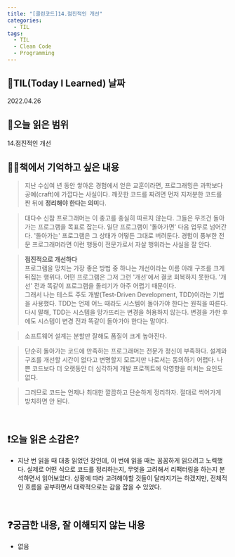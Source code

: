 ```yaml
---
title: "[클린코드]14.점진적인 개선"
categories:
  - TIL
tags:
  - TIL
  - Clean Code
  - Programming
---
```


## 📆TIL(Today I Learned) 날짜

2022.04.26

## 📑오늘 읽은 범위

14.점진적인 개선

## ✍🏻책에서 기억하고 싶은 내용

> 지난 수십여 년 동안 쌓아온 경험에서 얻은 교훈이라면, 프로그래밍은 과학보다 공예(craft)에 가깝다는 사실이다. 깨끗한 코드를 짜려면 먼저 지저분한 코드를 짠 뒤에 **정리해야 한다는 의미**다.

> 대다수 신참 프로그래머는 이 충고를 충실히 따르지 않는다. 그들은 무조건 돌아가는 프로그램을 목표로 잡는다. 일단 프로그램이 '돌아가면' 다음 업무로 넘어간다. '돌아가는' 프로그램은 그 상태가 어떻든 그대로 버려둔다. 경험이 풍부한 전문 프로그래머라면 이런 행동이 전문가로서 자살 행위라는 사실을 잘 안다.

> **점진적으로 개선하다**  
> 프로그램을 망치는 가장 좋은 방법 중 하나는 개선이라는 이름 아래 구조를 크게 뒤집는 행위다. 어떤 프로그램은 그저 그런 '개선'에서 결코 회복하지 못한다. '개선' 전과 똑같이 프로그램을 돌리기가 아주 어렵기 때문이다.  
> 그래서 나는 테스트 주도 개발(Test-Driven Development, TDD)이라는 기법을 사용했다. TDD는 언제 어느 때라도 시스템이 돌아가야 한다는 원칙을 따른다. 다시 말해, TDD는 시스템을 망가뜨리는 변경을 허용하지 않는다. 변경을 가한 후에도 시스템이 변경 전과 똑같이 돌아가야 한다는 말이다.

> 소프트웨어 설계는 분할만 잘해도 품질이 크게 높아진다.

> 단순히 돌아가는 코드에 만족하는 프로그래머는 전문가 정신이 부족하다. 설계와 구조를 개선할 시간이 없다고 변명할지 모르지만 나로서는 동의하기 어렵다. 나쁜 코드보다 더 오랫동안 더 심각하게 개발 프로젝트에 악영향을 미치는 요인도 없다.

> 그러므로 코드는 언제나 최대한 깔끔하고 단순하게 정리하자. 절대로 썩어가게 방치하면 안 된다.

<br />

## ❗오늘 읽은 소감은?

- 지난 번 읽을 때 대충 읽었던 장인데, 이 번에 읽을 때는 꼼꼼하게 읽으려고 노력했다. 실제로 어떤 식으로 코드를 정리하는지, 무엇을 고려해서 리팩터링을 하는지 분석하면서 읽어보았다. 상황에 따라 고려해야할 것들이 달라지기는 하겠지만, 전체적인 흐름을 공부하면서 대략적으로는 감을 잡을 수 있었다.

<br />

## ❓궁금한 내용, 잘 이해되지 않는 내용

- 없음
